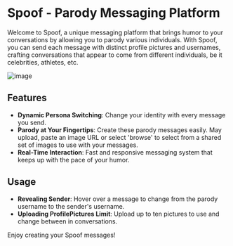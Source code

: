 # Spoof - Parody Messaging Platform

Welcome to Spoof, a unique messaging platform that brings humor to your conversations by allowing you to parody various individuals. With Spoof, you can send each message with distinct profile pictures and usernames, crafting conversations that appear to come from different individuals, be it celebrities, athletes, etc.

![image](https://github.com/vincentostrowski/spoof-chat/assets/92182422/80f40c15-314c-4cb8-bf64-1a3d570af7bd)

## Features

- **Dynamic Persona Switching**: Change your identity with every message you send.
- **Parody at Your Fingertips**: Create these parody messages easily. May upload, paste an image URL or select 'browse' to select from a shared set of images to use with your messages.
- **Real-Time Interaction**: Fast and responsive messaging system that keeps up with the pace of your humor.

## Usage

- **Revealing Sender**: Hover over a message to change from the parody username to the sender's username. 
- **Uploading ProfilePictures Limit**: Upload up to ten pictures to use and change between in conversations.

Enjoy creating your Spoof messages!
